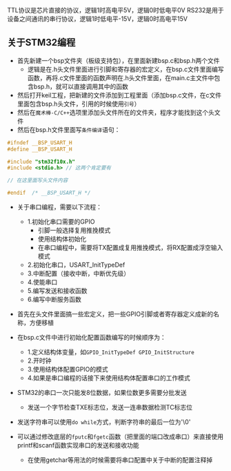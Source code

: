 TTL协议是芯片直接的协议，逻辑1时高电平5V，逻辑0时低电平0V
RS232是用于设备之间通讯的串行协议，逻辑1时低电平-15V，逻辑0时高电平15V

## 关于STM32编程

- 首先新建一个bsp文件夹（板级支持包），在里面新建bsp.c和bsp.h两个文件
  - 逻辑是在.h头文件里面进行引脚和寄存器的宏定义，在bsp.c文件里面编写函数，再将.c文件里面的函数声明在.h头文件里面，在main.c主文件中包含bsp.h，就可以直接调用其中的函数
- 然后打开keil工程，把新建的文件添加到工程里面（添加bsp.c文件，在c文件里面包含bsp.h头文件，引用的时候使用`引号`）
- 然后在`魔术棒-C/C++`选项里添加头文件所在的文件夹，程序才能找到这个头文件
- 然后在bsp.h文件里面写`条件编译`语句：
```c
#ifndef __BSP_USART_H
#define __BSP_USART_H

#include "stm32f10x.h"
#include <stdio.h> // 这两个肯定要有

// 在这里面写头文件内容

#endif  /* __BSP_USART_H */
```

- 关于串口编程，需要以下流程：
  - 1.初始化串口需要的GPIO
    - 引脚一般选择复用推挽模式
    - 使用结构体初始化
    - 在串口编程中，需要将TX配置成复用推挽模式，将RX配置成浮空输入模式
  - 2.初始化串口，USART_InitTypeDef
  - 3.中断配置（接收中断，中断优先级）
  - 4.使能串口
  - 5.编写发送和接收函数
  - 6.编写中断服务函数

- 首先在头文件里面搞一些宏定义，把一些GPIO引脚或者寄存器定义成新的名称，方便移植
- 在bsp.c文件中进行初始化配置函数编写的时候顺序为：
  - 1.定义结构体变量，如`GPIO_InitTypeDef GPIO_InitStructure`
  - 2.开时钟
  - 3.使用结构体配置GPIO的模式
  - 4.如果是串口编程的话接下来使用结构体配置串口的工作模式

- STM32的串口一次只能发8位数据，如果位数更多需要分批发送
  - 发送一个字节检查TXE标志位，发送一连串数据检测TC标志位

- 发送字符串可以使用`do while`方式，判断字符串的最后一位为'\0'

- 可以通过修改底层的`fputc`和`fgetc`函数（把里面的端口改成串口）来直接使用printf和scanf函数实现串口的发送和接收功能
  - 在使用getchar等用法的时候需要将串口配置中关于中断的配置注释掉
